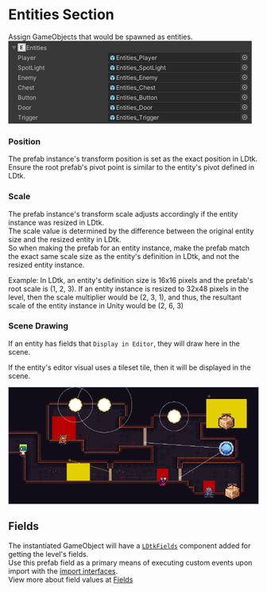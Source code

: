 # Entities Section

Assign GameObjects that would be spawned as entities.  
![Section](../../images/unity/inspector/Entities.png)

### Position
The prefab instance's transform position is set as the exact position in LDtk.  
Ensure the root prefab's pivot point is similar to the entity's pivot defined in LDtk.

### Scale
The prefab instance's transform scale adjusts accordingly if the entity instance was resized in LDtk.  
The scale value is determined by the difference between the original entity size and the resized entity in LDtk.  
So when making the prefab for an entity instance, make the prefab match the exact same scale size as the entity's definition in LDtk, and not the resized entity instance.  

Example: In LDtk, an entity's definition size is 16x16 pixels and the prefab's root scale is (1, 2, 3). 
If an entity instance is resized to 32x48 pixels in the level, then the scale multiplier would be (2, 3, 1), and thus, the resultant scale of the entity instance in Unity would be (2, 6, 3)

### Scene Drawing
If an entity has fields that `Display in Editor`, they will draw here in the scene.

If the entity's editor visual uses a tileset tile, then it will be displayed in the scene.

![Section](../../images/unity/SceneDrawers.png)

## Fields
The instantiated GameObject will have a [`LDtkFields`]() component added for getting the level's fields.  
Use this prefab field as a primary means of executing custom events upon import with the [import interfaces]().  
View more about field values at [Fields](../Topics/Fields.md)

